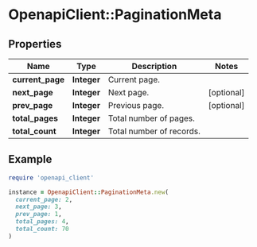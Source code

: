 # OpenapiClient::PaginationMeta

## Properties

| Name | Type | Description | Notes |
| ---- | ---- | ----------- | ----- |
| **current_page** | **Integer** | Current page. |  |
| **next_page** | **Integer** | Next page. | [optional] |
| **prev_page** | **Integer** | Previous page. | [optional] |
| **total_pages** | **Integer** | Total number of pages. |  |
| **total_count** | **Integer** | Total number of records. |  |

## Example

```ruby
require 'openapi_client'

instance = OpenapiClient::PaginationMeta.new(
  current_page: 2,
  next_page: 3,
  prev_page: 1,
  total_pages: 4,
  total_count: 70
)
```

